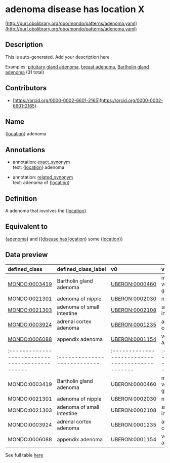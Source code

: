 # adenoma disease has location X 

[http://purl.obolibrary.org/obo/mondo/patterns/adenoma.yaml](http://purl.obolibrary.org/obo/mondo/patterns/adenoma.yaml)
## Description 

This is auto-generated. Add your description here

Examples: [pituitary gland adenoma](http://purl.obolibrary.org/obo/MONDO_0006373), [breast adenoma](http://purl.obolibrary.org/obo/MONDO_0002058), [Bartholin gland adenoma](http://purl.obolibrary.org/obo/MONDO_0003419) (31 total)
## Contributors 
* [https://orcid.org/0000-0002-6601-2165](https://orcid.org/0000-0002-6601-2165) 
## Name 

{[location](http://www.w3.org/2002/07/owl#Thing)} adenoma

## Annotations 

* annotation: [exact_synonym](http://www.geneontology.org/formats/oboInOwl#hasExactSynonym)  
text: {[location](http://www.w3.org/2002/07/owl#Thing)} adenoma

* annotation: [related_synonym](http://www.geneontology.org/formats/oboInOwl#hasRelatedSynonym)  
text: adenoma of {[location](http://www.w3.org/2002/07/owl#Thing)}

## Definition 

A adenoma that involves the {[location](http://www.w3.org/2002/07/owl#Thing)}.

## Equivalent to 

{[adenoma](http://purl.obolibrary.org/obo/MONDO_0004972)} and ({[disease has location](http://purl.obolibrary.org/obo/RO_0004026)} some {[location](http://www.w3.org/2002/07/owl#Thing)})

## Data preview 
| defined_class                                | defined_class_label        | v0                                            | v0_label               |
|:---------------------------------------------|:---------------------------|:----------------------------------------------|:-----------------------|
| [MONDO:0003419](http://purl.obolibrary.org/obo/MONDO_0003419) | Bartholin gland adenoma    | [UBERON:0000460](http://purl.obolibrary.org/obo/UBERON_0000460) | major vestibular gland |
| [MONDO:0021301](http://purl.obolibrary.org/obo/MONDO_0021301) | adenoma of nipple          | [UBERON:0002030](http://purl.obolibrary.org/obo/UBERON_0002030) | nipple                 |
| [MONDO:0021303](http://purl.obolibrary.org/obo/MONDO_0021303) | adenoma of small intestine | [UBERON:0002108](http://purl.obolibrary.org/obo/UBERON_0002108) | small intestine        |
| [MONDO:0003924](http://purl.obolibrary.org/obo/MONDO_0003924) | adrenal cortex adenoma     | [UBERON:0001235](http://purl.obolibrary.org/obo/UBERON_0001235) | adrenal cortex         |
| [MONDO:0006088](http://purl.obolibrary.org/obo/MONDO_0006088) | appendix adenoma           | [UBERON:0001154](http://purl.obolibrary.org/obo/UBERON_0001154) | vermiform appendix     || defined:class                                | defined:class:label        | v0                                            | v0:label               |
|:---------------------------------------------|:---------------------------|:----------------------------------------------|:-----------------------|
| MONDO:0003419 | Bartholin gland adenoma    | UBERON:0000460 | major vestibular gland |
| MONDO:0021301 | adenoma of nipple          | UBERON:0002030 | nipple                 |
| MONDO:0021303 | adenoma of small intestine | UBERON:0002108 | small intestine        |
| MONDO:0003924 | adrenal cortex adenoma     | UBERON:0001235 | adrenal cortex         |
| MONDO:0006088 | appendix adenoma           | UBERON:0001154 | vermiform appendix     |

See full table [here](https://github.com/monarch-initiative/mondo/blob/master/src/patterns/data/matches/adenoma.tsv) 
